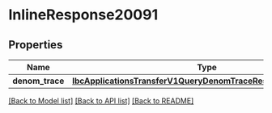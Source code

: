 # InlineResponse20091

## Properties
Name | Type | Description | Notes
------------ | ------------- | ------------- | -------------
**denom_trace** | [**IbcApplicationsTransferV1QueryDenomTraceResponseDenomTrace**](IbcApplicationsTransferV1QueryDenomTraceResponseDenomTrace.md) |  | [optional] 

[[Back to Model list]](../README.md#documentation-for-models) [[Back to API list]](../README.md#documentation-for-api-endpoints) [[Back to README]](../README.md)

